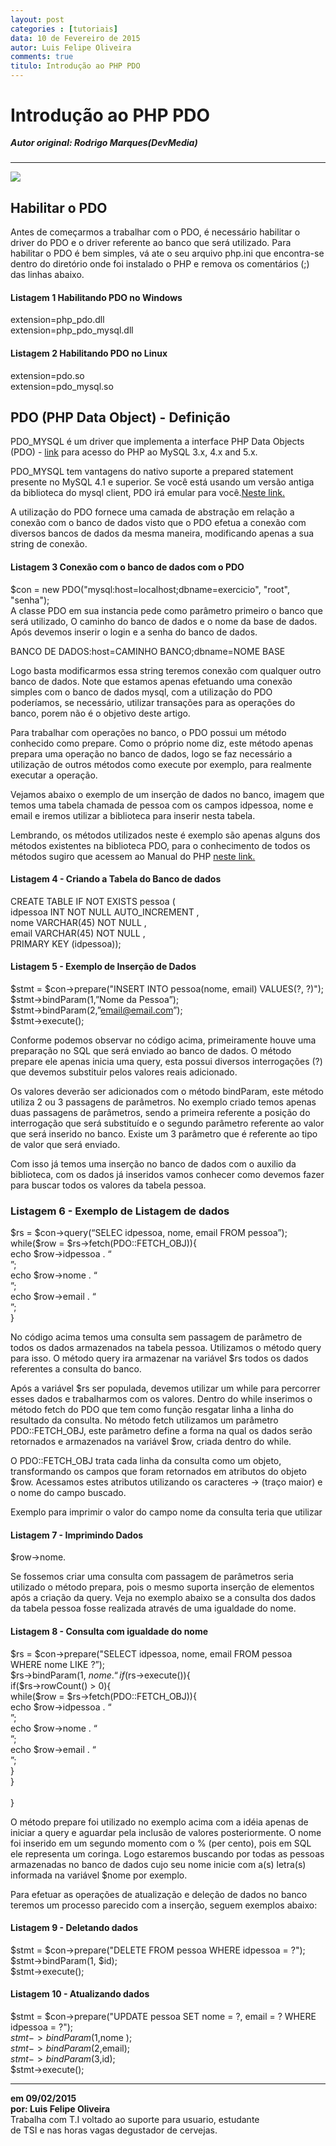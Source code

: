 ```yaml
---
layout: post
categories : [tutoriais]
data: 10 de Fevereiro de 2015
autor: Luis Felipe Oliveira
comments: true
titulo: Introdução ao PHP PDO
---
```


<h1>Introdução ao PHP PDO</h1>
<h5 style="margin-top:-1px;">Autor original: Rodrigo Marques(DevMedia)</h5>
<hr>

<img class="image-show img-responsive" src="{{ site.baseurl }}/img/pdo-em-php.jpg"><img>

<div class="post-content">
<h2>Habilitar o PDO</h2>
<p>Antes de começarmos a trabalhar com o PDO, é necessário habilitar o driver do PDO e o driver referente ao banco que será utilizado. Para habilitar o PDO é bem simples, vá ate o seu arquivo php.ini que encontra-se dentro do diretório onde foi instalado o PHP e remova os comentários (;) das linhas abaixo.</p>

<h4><strong>Listagem 1</strong> Habilitando PDO no Windows</h4>

<p>extension=php_pdo.dll<br>
extension=php_pdo_mysql.dll</p>

<h4><strong>Listagem 2</strong> Habilitando PDO no Linux</p></h4>

<p>extension=pdo.so<br>
extension=pdo_mysql.so</p>

<h2>PDO (PHP Data Object) - Definição</h2>
<p>PDO_MYSQL é um driver que implementa a interface PHP Data Objects (PDO) - <a href="http://www.php.net/manual/pt_BR/intro.pdo.php">link</a>  para acesso do PHP ao MySQL 3.x, 4.x and 5.x.</p>

<p>PDO_MYSQL tem vantagens do nativo suporte a prepared statement presente no MySQL 4.1 e superior. Se você está usando um versão antiga da biblioteca do mysql client, PDO irá emular para você.<a href="http://php.net/manual/pt_BR/ref.pdo-mysql.php">Neste link.</a></p>

<p>A utilização do PDO fornece uma camada de abstração em relação a conexão com o banco de dados visto que o PDO efetua a conexão com diversos bancos de dados da mesma maneira, modificando apenas a sua string de conexão.</p>

<h4><strong>Listagem 3</strong> Conexão com o banco de dados com o PDO</h4>

<p>$con = new PDO("mysql:host=localhost;dbname=exercicio", "root", "senha");<br> 
A classe PDO em sua instancia pede como parâmetro primeiro o banco que será utilizado, O caminho do banco de dados e o nome da base de dados. Após devemos inserir o login e a senha do banco de dados.</p>

<p>BANCO DE DADOS:host=CAMINHO BANCO;dbname=NOME BASE</p>

<p>Logo basta modificarmos essa string teremos conexão com qualquer outro banco de dados. Note que estamos apenas efetuando uma conexão simples com o banco de dados mysql, com a utilização do PDO poderíamos, se necessário, utilizar transações para as operações do banco, porem não é o objetivo deste artigo.</p>

<p>Para trabalhar com operações no banco, o PDO possui um método conhecido como prepare. Como o próprio nome diz, este método apenas prepara uma operação no banco de dados, logo se faz necessário a utilização de outros métodos como execute por exemplo, para realmente executar a operação.</p>

<p>Vejamos abaixo o exemplo de um inserção de dados no banco, imagem que temos uma tabela chamada de pessoa com os campos idpessoa, nome e email e iremos utilizar a biblioteca para inserir nesta tabela.</p>

<p>Lembrando, os métodos utilizados neste é exemplo são apenas alguns dos métodos existentes na biblioteca PDO, para o conhecimento de todos os métodos sugiro que acessem ao Manual do PHP <a href="http://www.php.net/manual/pt_BR/book.pdo.php">neste link.</a></p>

<h4><strong>Listagem 4</strong> - Criando a Tabela do Banco de dados</h4>

CREATE  TABLE IF NOT EXISTS pessoa (<br>
  idpessoa INT NOT NULL AUTO_INCREMENT ,<br>
  nome VARCHAR(45) NOT NULL ,<br>
  email VARCHAR(45) NOT NULL ,<br>
  PRIMARY KEY (idpessoa));<br>


<h4><strong>Listagem 5</strong> - Exemplo de Inserção de Dados</h4>

$stmt = $con->prepare("INSERT INTO pessoa(nome, email) VALUES(?, ?)");<br>
$stmt->bindParam(1,”Nome da Pessoa”);<br>
$stmt->bindParam(2,”email@email.com”);<br>
$stmt->execute();<br>

<p>Conforme podemos observar no código acima, primeiramente houve uma preparação no SQL que será enviado ao banco de dados. O método prepare ele apenas inicia uma query, esta possui diversos interrogações (?) que devemos substituir pelos valores reais adicionado.</p>

<p>Os valores deverão ser adicionados com o método bindParam, este método utiliza 2 ou 3 passagens de parâmetros. No exemplo criado temos apenas duas passagens de parâmetros, sendo a primeira referente a posição do interrogação que será substituído e o segundo parâmetro referente ao valor que será inserido no banco. Existe um 3 parâmetro que é referente ao tipo de valor que será enviado.</p>

<p>Com isso já temos uma inserção no banco de dados com o auxilio da biblioteca, com os dados já inseridos vamos conhecer como devemos fazer para buscar todos os valores da tabela pessoa.</p>

<h3><strong>Listagem 6</strong> - Exemplo de Listagem de dados</h3>
$rs = $con->query(“SELEC idpessoa, nome, email FROM pessoa”);<br>
while($row = $rs->fetch(PDO::FETCH_OBJ)){<br>
	echo $row->idpessoa . “<br />”;<br>
	echo $row->nome . “<br />”;<br>
	echo $row->email . “<br />”;<br>
}<br>

<p>No código acima temos uma consulta sem passagem de parâmetro de todos os dados armazenados na tabela pessoa. Utilizamos o método query para isso. O método query ira armazenar na variável $rs todos os dados referentes a consulta do banco.</p>

<p>Após a variável $rs ser populada, devemos utilizar um while para percorrer esses dados e trabalharmos com os valores. Dentro do while inserimos o método fetch do PDO que tem como função resgatar linha a linha do resultado da consulta. No método fetch utilizamos um parâmetro PDO::FETCH_OBJ, este parâmetro define a forma na qual os dados serão retornados e armazenados na variável $row, criada dentro do while.</p>

<p>O PDO::FETCH_OBJ trata cada linha da consulta como um objeto, transformando os campos que foram retornados em atributos do objeto $row. Acessamos estes atributos utilizando os caracteres -> (traço maior) e o nome do campo buscado.</p>

<p>Exemplo para imprimir o valor do campo nome da consulta teria que utilizar</p>

<h4><strong>Listagem 7</strong> - Imprimindo Dados</h4>

$row->nome.<br> 
<p>Se fossemos criar uma consulta com passagem de parâmetros seria utilizado o método prepara, pois o mesmo suporta inserção de elementos após a criação da query. Veja no exemplo abaixo se a consulta dos dados da tabela pessoa fosse realizada através de uma igualdade do nome.</p>

<h4><strong>Listagem 8</strong> - Consulta com igualdade do nome</h4>

$rs = $con->prepare("SELECT idpessoa, nome, email FROM pessoa WHERE nome LIKE ?”);<br>
$rs->bindParam(1, $nome . “%”);<br>
if($rs->execute()){<br>
if($rs->rowCount() > 0){<br>
while($row = $rs->fetch(PDO::FETCH_OBJ)){<br>
	echo $row->idpessoa . “<br />”;<br>
	echo $row->nome . “<br />”;<br>
	echo $row->email . “<br />”;<br>
}<br>
            }   <br>    
        }<br>
<p>O método prepare foi utilizado no exemplo acima com a idéia apenas de iniciar a query e aguardar pela inclusão de valores posteriormente. O nome foi inserido em um segundo momento com o % (per cento), pois em SQL ele representa um coringa. Logo estaremos buscando por todas as pessoas armazenadas no banco de dados cujo seu nome inicie com a(s) letra(s) informada na variável $nome por exemplo.</p>

<p>Para efetuar as operações de atualização e deleção de dados no banco teremos um processo parecido com a inserção, seguem exemplos abaixo:</p>

<h4><strong>Listagem 9</strong> - Deletando dados</h4>

$stmt = $con->prepare("DELETE FROM pessoa WHERE idpessoa = ?");<br>
$stmt->bindParam(1, $id);<br>
$stmt->execute();<br>

<h4><strong>Listagem 10</strong> - Atualizando dados</h4>

$stmt = $con->prepare("UPDATE pessoa SET nome = ?, email = ? WHERE idpessoa = ?");<br>
$stmt->bindParam(1,$nome );<br>
$stmt->bindParam(2,$email);<br>
$stmt->bindParam(3,$id);<br>
$stmt->execute();<br>

</div>
<hr>

<div class="info-post">
<b>em 09/02/2015 <br/>
por:  Luis Felipe Oliveira </b><br/>
<div class="image-author-luis"></div>
<div class="author-description-luis">
	Trabalha com T.I voltado ao suporte para usuario, estudante<br/> de TSI e nas horas vagas degustador de cervejas.
</div>
</div>


